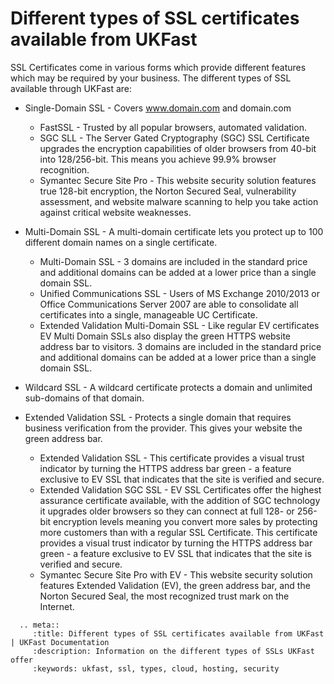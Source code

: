 # Different types of SSL certificates available from UKFast

SSL Certificates come in various forms which provide different features which may be required by your business. The different types of SSL available through UKFast are:

* Single-Domain SSL - Covers www.domain.com and domain.com
    * FastSSL - Trusted by all popular browsers, automated validation.
    * SGC SLL -  The Server Gated Cryptography (SGC) SSL Certificate upgrades the encryption capabilities of older browsers from 40-bit into 128/256-bit. This means you achieve 99.9% browser recognition.
    * Symantec Secure Site Pro - This website security solution features true 128-bit encryption, the Norton Secured Seal, vulnerability assessment, and website malware scanning to help you take action against critical website weaknesses.

* Multi-Domain SSL - A multi-domain certificate lets you protect up to 100 different domain names on a single certificate.
    * Multi-Domain SSL -  3 domains are included in the standard price and additional domains can be added at a lower price than a single domain SSL.
    * Unified Communications SSL - Users of MS Exchange 2010/2013 or Office Communications Server 2007 are able to consolidate all certificates into a single, manageable UC Certificate.
    * Extended Validation Multi-Domain SSL -  Like regular EV certificates EV Multi Domain SSLs also display the green HTTPS website address bar to visitors. 3 domains are included in the standard price and additional domains can be added at a lower price than a single domain SSL.

* Wildcard SSL - A wildcard certificate protects a domain and unlimited sub-domains of that domain.

* Extended Validation SSL - Protects a single domain that requires business verification from the provider. This gives your website the green address bar.
    * Extended Validation SSL - This certificate provides a visual trust indicator by turning the HTTPS address bar green - a feature exclusive to EV SSL that indicates that the site is verified and secure.
    * Extended Validation SGC SSL - EV SSL Certificates offer the highest assurance certificate available, with the addition of SGC technology it upgrades older browsers so they can connect at full 128- or 256-bit encryption levels meaning you convert more sales by protecting more customers than with a regular SSL Certificate. This certificate provides a visual trust indicator by turning the HTTPS address bar green - a feature exclusive to EV SSL that indicates that the site is verified and secure.
    * Symantec Secure Site Pro with EV - This website security solution features Extended Validation (EV), the green address bar, and the Norton Secured Seal, the most recognized trust mark on the Internet.

```eval_rst
  .. meta::
     :title: Different types of SSL certificates available from UKFast | UKFast Documentation
     :description: Information on the different types of SSLs UKFast offer
     :keywords: ukfast, ssl, types, cloud, hosting, security

